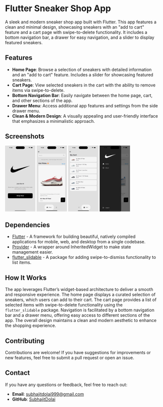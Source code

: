 # Flutter Sneaker Shop App

A sleek and modern sneaker shop app built with Flutter. This app features a clean and minimal design, showcasing sneakers with an "add to cart" feature and a cart page with swipe-to-delete functionality. It includes a bottom navigation bar, a drawer for easy navigation, and a slider to display featured sneakers.

## Features

- **Home Page**: Browse a selection of sneakers with detailed information and an "add to cart" feature. Includes a slider for showcasing featured sneakers.
- **Cart Page**: View selected sneakers in the cart with the ability to remove items via swipe-to-delete.
- **Bottom Navigation Bar**: Easily navigate between the home page, cart, and other sections of the app.
- **Drawer Menu**: Access additional app features and settings from the side drawer menu.
- **Clean & Modern Design**: A visually appealing and user-friendly interface that emphasizes a minimalistic approach.

## Screenshots

<img src="assets/screenshots/intro_page.png" width="100" alt="Intro Page" />
<img src="assets/screenshots/home_page.png" width="100" alt="Home Page" />
<img src="assets/screenshots/cart_page.png" width="100" alt="Cart Page" />
<img src="assets/screenshots/drawer.png" width="100" alt="Drawer Menu" />

## Dependencies

- [Flutter](https://flutter.dev/) - A framework for building beautiful, natively compiled applications for mobile, web, and desktop from a single codebase.
- [Provider](https://pub.dev/packages/provider) - A wrapper around InheritedWidget to make state management easier.
- [flutter_slidable](https://pub.dev/packages/flutter_slidable) - A package for adding swipe-to-dismiss functionality to list items.

## How It Works

The app leverages Flutter’s widget-based architecture to deliver a smooth and responsive experience. The home page displays a curated selection of sneakers, which users can add to their cart. The cart page provides a list of selected items with swipe-to-delete functionality using the `flutter_slidable` package. Navigation is facilitated by a bottom navigation bar and a drawer menu, offering easy access to different sections of the app. The overall design maintains a clean and modern aesthetic to enhance the shopping experience.

## Contributing

Contributions are welcome! If you have suggestions for improvements or new features, feel free to submit a pull request or open an issue.

## Contact

If you have any questions or feedback, feel free to reach out:

- **Email**: subhajitdolai999@gmail.com
- **GitHub**: [SubhajitDolai](https://github.com/SubhajitDolai)